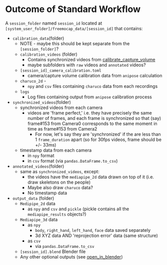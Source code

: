 # Outcome of Standard Workflow
 
 A `session_folder` named `session_id` located at `[system_user_folder]/freemocap_data/[session_id]` that contains:
- `calibration_data`(folder)
	- NOTE - maybe this should be kept separate from the `[session_folder]`?
	- `calibration_videos` (folder)
		- Contains synchronized videos from [calibrate_capture_volume](calibrate_capture_volume.md)
		- maybe subfolders with `raw` videos and `annotated` videos?
	- `[session_id]_camera_calibration.toml`
		- camera/capture volume calibration data from `anipose` calculation
	- `charuco_2d` - 
		- `npy` and `csv` files containing `charuco` data from each recordings
	- `logs`
		- Log files containing output from `anipose` calibration process
- `synchronized_videos`(folder)
	- synchronized videos from each camera
		- videos are 'frame perfect,' i.e. they have precisely the same number of frames, and each frame is synchronized so that (say) frame#153 from Camera0 corresponds to the same moment in time as frame#153 from Camera2
			- For now, let's say they are 'synchronized' if the are less than 1 `frame_duration` apart (so for 30fps videos, frame should be +/- 33ms)
	- timestamp data from each camera
		- in `npy` format
		- in `csv` format (via `pandas.DataFrame.to_csv`)
- `annotated_videos`(folder)
	- same as `synchronized_videos`, except:
		- the videos have the `mediapipe_2d` data drawn on top of it (i.e. draw skeletons on the people)
		- Maybe also draw `charuco` data?
		- No timestamp data
- `output_data` (folder)
	- `Medipipe_2d` data
		- as `npy` and `csv` and `pickle` (pickle contains all the `mediapipe_results` objects?)
	- `Mediapipe_3d` data
		- as `npy`
			- `body`, `right_hand`, `left_hand`, `face` data saved separately
			- 3d XYZ data  AND 'reprojection error' data (same structure)
		- as `csv`
			- via `pandas.DataFrame.to_csv`
	- `[session_id].blend` Blender file
	- Any other optional outputs (see [open_in_blender](open_in_blender.md))
